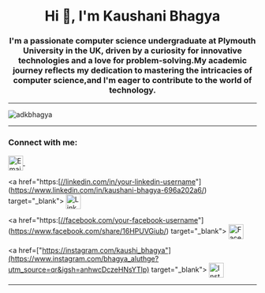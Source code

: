 <h1 align="center">Hi 👋, I'm Kaushani Bhagya</h1>
<h3 align="center">I'm a passionate computer science undergraduate at Plymouth University in the UK, driven by a curiosity for innovative technologies and a love for problem-solving.My academic journey reflects my dedication to mastering the intricacies of computer science,and I'm eager to contribute to the world of technology.</h3>
 
---

<p align="left"> <img src="https://komarev.com/ghpvc/?username=adkbhagya&label=Profile%20views&color=0e75b6&style=flat" alt="adkbhagya" /> </p>
 
---

<h3 align="left">Connect with me:</h3>
<p align="left">
  <a href="mailto:adkbhagya13@gmail.com" target="_blank">
    <img align="center" src="https://cdn-icons-png.flaticon.com/512/732/732200.png" alt="Email" height="30" width="30" />
  </a>&nbsp;&nbsp;
  
  <a href="https:[[//linkedin.com/in/your-linkedin-username](https://www.linkedin.com/in/kaushani-bhagya-696a202a6/)"](https://www.linkedin.com/in/kaushani-bhagya-696a202a6/) target="_blank">
    <img align="center" src="https://cdn-icons-png.flaticon.com/512/174/174857.png" alt="LinkedIn" height="30" width="30" />
  </a>&nbsp;&nbsp;
  
  <a href="https:[[//facebook.com/your-facebook-username](https://www.facebook.com/share/16HPUVGiub/)"](https://www.facebook.com/share/16HPUVGiub/) target="_blank">
    <img align="center" src="https://cdn-icons-png.flaticon.com/512/733/733547.png" alt="Facebook" height="30" width="30" />
  </a>&nbsp;&nbsp;
  
  <a href=["https://instagram.com/kaushi_bhagya"](https://www.instagram.com/bhagya_aluthge?utm_source=qr&igsh=anhwcDczeHNsYTlp) target="_blank">
    <img align="center" src="https://cdn-icons-png.flaticon.com/512/2111/2111463.png" alt="Instagram" height="30" width="30" />
  </a>
</p>



---


